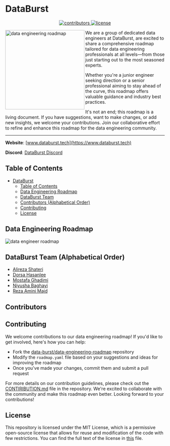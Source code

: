 # DataBurst


<p align=center>
    <a href="https://github.com/data-burst/data-engineering-roadmap/graphs/contributors">
    <img src="https://img.shields.io/github/contributors-anon/data-burst/data-engineering-roadmap?color=yellow&style=flat-square" alt="contributors">
    </a>
    <a href="https://github.com/data-burst/data-engineering-roadmap/LICENSE"> 
    <img src="https://img.shields.io/badge/MIT-blue.svg?style=flat-square&label=license" alt="license">
</a>
</p>


<img  align="left" src="statics/logo.jpg" width="250" alt="data engineering roadmap"/>

We are a group of dedicated data engineers at DataBurst, are excited to share a comprehensive roadmap tailored for data engineering professionals at all levels—from those just starting out to the most seasoned experts.

Whether you're a junior engineer seeking direction or a senior professional aiming to stay ahead of the curve, this roadmap offers valuable guidance and industry best practices.

It's not an end; this roadmap is a living document. If you have suggestions, want to make changes, or add new insights, we welcome your contributions. Join our collaborative effort to refine and enhance this roadmap for the data engineering community.

----------------------

**Website**: [www.databurst.tech](https://www.databurst.tech)

**Discord**: [DataBurst Discord](https://discord.gg/DWVD3gVv)



## Table of Contents

- [DataBurst](#databurst)
  - [Table of Contents](#table-of-contents)
  - [Data Engineering Roadmap](#data-engineering-roadmap)
  - [DataBurst Team](#databurstteam)
  - [Contributors (Alphabetical Order)](#contributors-alphabetical-order)
  - [Contributing](#contributing)
  - [License](#license)

## Data Engineering Roadmap

![data engineer roadmap](./statics/roadmap.png)


## DataBurst Team (Alphabetical Order)
- [Alireza Shateri](https://www.linkedin.com/in/alireza-shateri-a91093176/)
- [Dorsa Hasanlee](https://www.linkedin.com/in/dorsa-hasanlee/)
- [Mostafa Ghadimi](https://www.linkedin.com/in/mostafaghadimi/)
- [Niyusha Baghayi](https://www.linkedin.com/in/niyusha-baghayi/)
- [Reza Amini Majd](https://www.linkedin.com/in/rezaaminimajd/)

## Contributors

<!-- ALL-CONTRIBUTORS-LIST:START - Do not remove or modify this section -->
<!-- prettier-ignore-start -->
<!-- markdownlint-disable -->

<!-- markdownlint-restore -->
<!-- prettier-ignore-end -->

<!-- ALL-CONTRIBUTORS-LIST:END -->

## Contributing

We welcome contributions to our data engineering roadmap! If you'd like to get involved, here's how you can help:

- Fork the [data-burst/data-engineering-roadmap](https://github.com/data-burst/data-engineering-roadmap) repository
- Modify the `roadmap.yaml` file based on your suggestions and ideas for improving the roadmap
- Once you've made your changes, commit them and submit a pull request

For more details on our contribution guidelines, please check out the [CONTIRIBUTION.md](CONTRIBUTING.md) file in the repository. We're excited to collaborate with the community and make this roadmap even better. Looking forward to your contributions!

## License

This repository is licensed under the MIT License, which is a permissive open-source license that allows for reuse and modification of the code with few restrictions. You can find the full text of the license in [this](./LICENSE) file.
